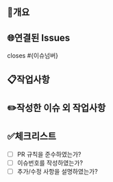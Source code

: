 🌟개요
---

🌐연결된 Issues
---
closes #{이슈넘버}

📋작업사항
---

✏️작성한 이슈 외 작업사항
---

✅체크리스트
---
- [ ] PR 규칙을 준수하였는가?
- [ ] 이슈번호를 작성하였는가?
- [ ] 추가/수정 사항을 설명하였는가?
